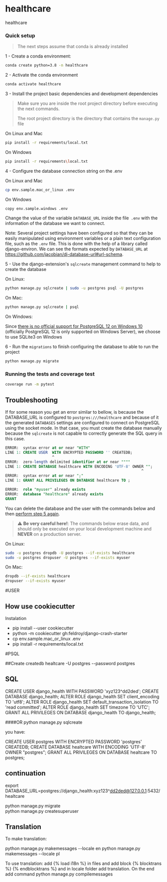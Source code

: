 healthcare
==============================

healthcare

### Quick setup

> The next steps assume that conda is already installed

1 - <a name="step-1">Create a conda environment:</a>


```bash
conda create python=3.8 -n healthcare
```
2 - <a name="step-2">Activate the conda environment</a>

```bash
conda activate healthcare
```

3 - <a name="step-3">Install the project basic dependencies and development dependencies</a>

> Make sure you are inside the root project directory before executing the next commands.
>
> The root project directory is the directory that contains the `manage.py` file

On Linux and Mac

```bash
pip install -r requirements/local.txt
```

On Windows

```bash
pip install -r requirements\local.txt
```

4 - <a name="step-4">Configure the database connection string on the .env</a>

On Linux and Mac

```bash
cp env.sample.mac_or_linux .env
```

On Windows

```bash
copy env.sample.windows .env
```

Change the value of the variable `DATABASE_URL` inside the file` .env` with the information of the database we want to connect.

Note: Several project settings have been configured so that they can be easily manipulated using environment variables or a plain text configuration file, such as the `.env` file.
This is done with the help of a library called django-environ. We can see the formats expected by `DATABASE_URL` at https://github.com/jacobian/dj-database-url#url-schema. 

5 - <a name="step-5">Use the django-extension's `sqlcreate` management command to help to create the database</a>

On Linux:

```bash
python manage.py sqlcreate | sudo -u postgres psql -U postgres
```

On Mac:

```bash
python manage.py sqlcreate | psql
```

On Windows:

Since [there is no official support for PostgreSQL 12 on Windows 10](https://www.postgresql.org/download/windows/) (officially PostgreSQL 12 is only supported on Windows Server), we choose to use SQLite3 on Windows

6 - <a name="step-6">Run the `migrations` to finish configuring the database to able to run the project</a>


```bash
python manage.py migrate
```


### <a name="running-tests">Running the tests and coverage test</a>


```bash
coverage run -m pytest
```


## <a name="troubleshooting">Troubleshooting</a>

If for some reason you get an error similar to bellow, is because the DATABASE_URL is configured to `postgres:///healthcare` and because of it the generated `DATABASES` settings are configured to connect on PostgreSQL using the socket mode.
In that case, you must create the database manually because the `sqlcreate` is not capable to correctly generate the SQL query in this case.

```sql
ERROR:  syntax error at or near "WITH"
LINE 1: CREATE USER  WITH ENCRYPTED PASSWORD '' CREATEDB;
                     ^
ERROR:  zero-length delimited identifier at or near """"
LINE 1: CREATE DATABASE healthcare WITH ENCODING 'UTF-8' OWNER "";
                                                             ^
ERROR:  syntax error at or near ";"
LINE 1: GRANT ALL PRIVILEGES ON DATABASE healthcare TO ;
```



```sql
ERROR:  role "myuser" already exists
ERROR:  database "healthcare" already exists
GRANT
```

<a name="troubleshooting-delete-database">You can delete the database and the user with the commands below and then [perform step 5 again](#step-5).</a>

> :warning: **Be very careful here!**: The commands below erase data, and should only be executed on your local development machine and **NEVER** on a production server.


On Linux:

```bash
sudo -u postgres dropdb -U postgres --if-exists healthcare
sudo -u postgres dropuser -U postgres --if-exists myuser
```

On Mac:

```bash
dropdb --if-exists healthcare
dropuser --if-exists myuser
```


#USER 
## How use cookiecutter

Instalation 
- pip install --user cookiecutter
- python -m cookiecutter gh:feldroy/django-crash-starter
- cp env.sample.mac_or_linux .env
- pip install -r requirements/local.txt 



#PSQL

##Create
createdb healtcare -U postgres --password postgres
## SQL  

CREATE USER django_health WITH PASSWORD 'xyz123^dd2ded';
CREATE DATABASE django_health;
ALTER ROLE django_health SET client_encoding TO 'utf8';
ALTER ROLE django_health SET default_transaction_isolation TO 'read committed';
ALTER ROLE django_health SET timezone TO 'UTC';
GRANT ALL PRIVILEGES ON DATABASE django_health TO django_health;

####OR 
python manage.py sqlcreate

you have:

CREATE USER postgres WITH ENCRYPTED PASSWORD 'postgres' CREATEDB;
CREATE DATABASE healtcare WITH ENCODING 'UTF-8' OWNER "postgres";
GRANT ALL PRIVILEGES ON DATABASE healtcare TO postgres;


## continuation
export DATABASE_URL=postgres://django_health:xyz123^dd2ded@127.0.0.1:5432/healtcare

python manage.py migrate     
python manage.py createsuperuser

## Translation
To make translation:

python manage.py makemessages --locale en
python manage.py makemessages --locale pl

To use translation:
add {% load i18n %} in files and add block {% blocktrans %} {% endblocktrans %} and in locale 
folder add translation. On the end add command <bash> python manage.py compilemessages </bash>
